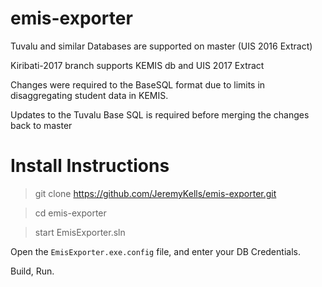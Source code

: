 # emis-exporter

Tuvalu and similar Databases are supported on master (UIS 2016 Extract)

Kiribati-2017 branch supports KEMIS db and UIS 2017 Extract


Changes were required to the BaseSQL format due to limits in disaggregating student data in KEMIS.  

Updates to the Tuvalu Base SQL is required before merging the changes back to master



# Install Instructions

> git clone https://github.com/JeremyKells/emis-exporter.git

> cd emis-exporter

> start EmisExporter.sln

Open the `EmisExporter.exe.config` file, and enter your DB Credentials.

Build, Run.
